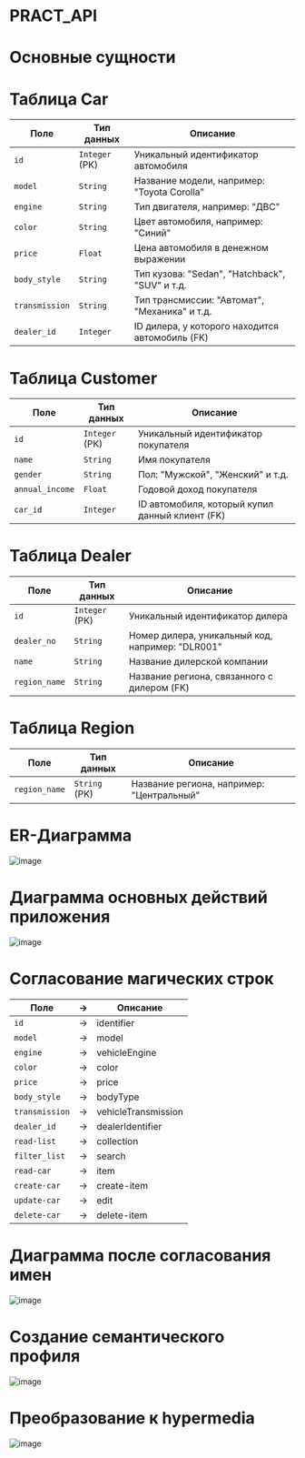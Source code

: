 # PRACT_API

# Основные сущности

# Таблица Car
| Поле           | Тип данных     | Описание                                        |
| -------------- | -------------- | ----------------------------------------------- |
| `id`           | `Integer` (PK) | Уникальный идентификатор автомобиля             |
| `model`        | `String`       | Название модели, например: "Toyota Corolla"     |
| `engine`       | `String`       | Тип двигателя, например: "ДВС"                  |
| `color`        | `String`       | Цвет автомобиля, например: "Синий"              |
| `price`        | `Float`        | Цена автомобиля в денежном выражении            |
| `body_style`   | `String`       | Тип кузова: "Sedan", "Hatchback", "SUV" и т.д.  |
| `transmission` | `String`       | Тип трансмиссии: "Автомат", "Механика" и т.д.   |
| `dealer_id`    | `Integer`      | ID дилера, у которого находится автомобиль (FK) |

# Таблица Customer
| Поле            | Тип данных     | Описание                                                  |
| --------------- | -------------- | --------------------------------------------------------- |
| `id`            | `Integer` (PK) | Уникальный идентификатор покупателя                       |
| `name`          | `String`       | Имя покупателя                                            |
| `gender`        | `String`       | Пол: "Мужской", "Женский" и т.д.                          |
| `annual_income` | `Float`        | Годовой доход покупателя                                  |
| `car_id`        | `Integer`      | ID автомобиля, который купил данный клиент (FK)           |

# Таблица Dealer
| Поле          | Тип данных     | Описание                                         |
| ------------- | -------------- | ------------------------------------------------ |
| `id`          | `Integer` (PK) | Уникальный идентификатор дилера                  |
| `dealer_no`   | `String`       | Номер дилера, уникальный код, например: "DLR001" |
| `name`        | `String`       | Название дилерской компании                      |
| `region_name` | `String`       | Название региона, связанного с дилером (FK)      |

# Таблица Region
| Поле          | Тип данных    | Описание                                  |
| ------------- | ------------- | ----------------------------------------- |
| `region_name` | `String` (PK) | Название региона, например: "Центральный" |

# ER-Диаграмма
![image](https://github.com/user-attachments/assets/ba6c3060-3f13-49e1-bbfd-cd198a8b44ea)

# Диаграмма основных действий приложения
![image](https://github.com/user-attachments/assets/68972a86-cb3f-429e-a226-bdf912a64569)


# Согласование магических строк
| Поле           | -> | Описание                                        |
| -------------- | -- | ----------------------------------------------- |
| `id`           | -> | identifier                                      |
| `model`        | -> | model                                           |
| `engine`       | -> | vehicleEngine                                   |
| `color`        | -> | color                                           |
| `price`        | -> | price                                           |
| `body_style`   | -> | bodyType                                        |
| `transmission` | -> | vehicleTransmission                             |
| `dealer_id`    | -> | dealerIdentifier                                |
| `read-list`    | -> | collection                                      |
| `filter_list`  | -> | search                                          |
| `read-car`     | -> | item                                            |
| `create-car`   | -> | create-item                                     |
| `update-car`   | -> | edit                                            |
| `delete-car`   | -> | delete-item                                     |

# Диаграмма после согласования имен
![image](https://github.com/user-attachments/assets/b0494229-ec44-4c56-b85e-abe97a4fde5f)



# Создание семантического профиля
![image](https://github.com/user-attachments/assets/057751ca-0570-4882-a6cb-e798e7973c14)


# Преобразование к hypermedia
![image](https://github.com/user-attachments/assets/3fbf044d-8de1-440c-bfec-d8cd156b337e)

